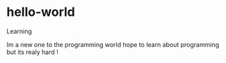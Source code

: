 # hello-world
Learning

Im a new one to the programming world hope to learn about programming but its realy  hard !
